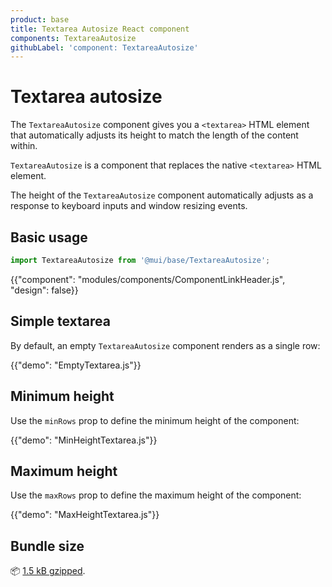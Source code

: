 ```yaml
---
product: base
title: Textarea Autosize React component
components: TextareaAutosize
githubLabel: 'component: TextareaAutosize'
---
```


# Textarea autosize

<p class="description">The <code>TextareaAutosize</code> component gives you a <code>&lt;textarea&gt;</code> HTML element that automatically adjusts its height to match the length of the content within.</p>

`TextareaAutosize` is a component that replaces the native `<textarea>` HTML element.

The height of the `TextareaAutosize` component automatically adjusts as a response to keyboard inputs and window resizing events.

## Basic usage

```js
import TextareaAutosize from '@mui/base/TextareaAutosize';
```

{{"component": "modules/components/ComponentLinkHeader.js", "design": false}}

## Simple textarea

By default, an empty `TextareaAutosize` component renders as a single row:

{{"demo": "EmptyTextarea.js"}}

## Minimum height

Use the `minRows` prop to define the minimum height of the component:

{{"demo": "MinHeightTextarea.js"}}

## Maximum height

Use the `maxRows` prop to define the maximum height of the component:

{{"demo": "MaxHeightTextarea.js"}}

## Bundle size

📦 [1.5 kB gzipped](/size-snapshot/).
